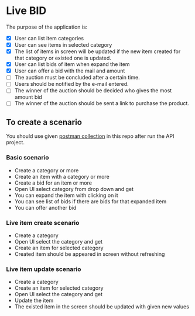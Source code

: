 
# Live BID

The purpose of the application is:

- [x] User can list item categories
- [x] User can see items in selected category
- [x] The list of items in screen will be updated if the new item created for that category or existed one is updated.
- [x]  User can list bids of item when expand the item
- [x]  User can offer a bid with the mail and amount
- [ ] The auction must be concluded after a certain time.
- [ ] Users should be notified by the e-mail entered.
- [ ] The winner of the auction should be decided who gives the most amount bid
- [ ] The winner of the auction should be sent a link to purchase the product.
  
 ## To create a scenario
 
You should use given [postman collection](https://github.com/xephtar/live-bid/blob/main/live-bid.postman_collection.json) in this repo after run the API project.

### Basic scenario
- Create a category or more
- Create an item with a category or more
- Create a bid for an item or more
- Open UI select category from drop down and get
- You can expand the item with clicking on it
- You can see list of bids if there are bids for that expanded item
- You can offer another bid

### Live item create scenario
- Create a category
- Open UI select the category and get
- Create an item for selected category
- Created item should be appeared in screen without refreshing

### Live item update scenario
- Create a category
- Create an item for selected category
- Open UI select the category and get
- Update the item
- The existed item in the screen should be updated with given new values


